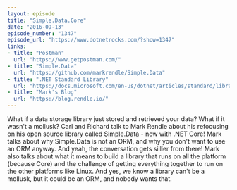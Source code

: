 ```yaml
---
layout: episode
title: "Simple.Data.Core"
date: "2016-09-13"
episode_number: "1347"
episode_url: "https://www.dotnetrocks.com/?show=1347"
links:
- title: "Postman"
  url: "https://www.getpostman.com/"
- title: "Simple.Data"
  url: "https://github.com/markrendle/Simple.Data"
- title: ".NET Standard Library"
  url: "https://docs.microsoft.com/en-us/dotnet/articles/standard/library"
- title: "Mark's Blog"
  url: "https://blog.rendle.io/"
---
```


What if a data storage library just stored and retrieved your data? What if it wasn't a mollusk? Carl and Richard talk to Mark Rendle about his refocusing on his open source library called Simple.Data - now with .NET Core! Mark talks about why Simple.Data is not an ORM, and why you don't want to use an ORM anyway. And yeah, the conversation gets sillier from there! Mark also talks about what it means to build a library that runs on all the platform (because Core) and the challenge of getting everything together to run on the other platforms like Linux. And yes, we know a library can't be a mollusk, but it could be an ORM, and nobody wants that.

